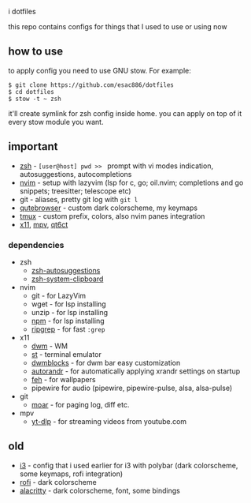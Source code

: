 i dotfiles

this repo contains configs for things that I used to use or using now

## how to use

to apply config you need to use GNU stow. For example:

```shell
$ git clone https://github.com/esac886/dotfiles
$ cd dotfiles
$ stow -t ~ zsh
```

it'll create symlink for zsh config inside home. you can apply on top of it every stow module you want.

## important

- [zsh](https://www.zsh.org/) - `[user@host] pwd >> ` prompt with vi modes indication, autosuggestions, autocompletions
- [nvim](https://github.com/neovim/neovim) - setup with lazyvim (lsp for c, go; oil.nvim; completions and go snippets; treesitter; telescope etc)
- git - aliases, pretty git log with `git l`
- [qutebrowser](https://qutebrowser.org/) - custom dark colorscheme, my keymaps
- [tmux](https://github.com/tmux/tmux/wiki) - custom prefix, colors, also nvim panes integration
- [x11](https://www.x.org/wiki/), [mpv](https://github.com/mpv-player/mpv), [qt6ct](https://github.com/trialuser02/qt6ct)

### dependencies

- zsh
    - [zsh-autosuggestions](https://github.com/zsh-users/zsh-autosuggestions)
    - [zsh-system-clipboard](https://github.com/kutsan/zsh-system-clipboard)
- nvim
    - git - for LazyVim
    - wget - for lsp installing
    - unzip - for lsp installing
    - [npm](https://www.npmjs.com/) - for lsp installing
    - [ripgrep](https://github.com/BurntSushi/ripgrep) - for fast `:grep`
- x11
    - [dwm](https://github.com/esac886/dwm) - WM
    - [st](https://github.com/esac886/st) - terminal emulator
    - [dwmblocks](https://github.com/torrinfail/dwmblocks) - for dwm bar easy customization
    - [autorandr](https://github.com/phillipberndt/autorandr) - for automatically applying xrandr settings on startup
    - [feh](https://github.com/derf/feh) - for wallpapers
    - pipewire for audio (pipewire, pipewire-pulse, alsa, alsa-pulse)
- git
    - [moar](https://github.com/walles/moar) - for paging log, diff etc.
- mpv
    - [yt-dlp](https://github.com/yt-dlp/yt-dlp) - for streaming videos from youtube.com

## old

- [i3](https://i3wm.org/) - config that i used earlier for i3 with polybar (dark colorscheme, some keymaps, rofi integration)
- [rofi](https://github.com/davatorium/rofi) - dark colorscheme
- [alacritty](https://alacritty.org/) - dark colorscheme, font, some bindings
